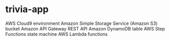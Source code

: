 # trivia-app
AWS Cloud9 environment Amazon Simple Storage Service (Amazon S3) bucket Amazon API Gateway REST API Amazon DynamoDB table AWS Step Functions state machine AWS Lambda functions
